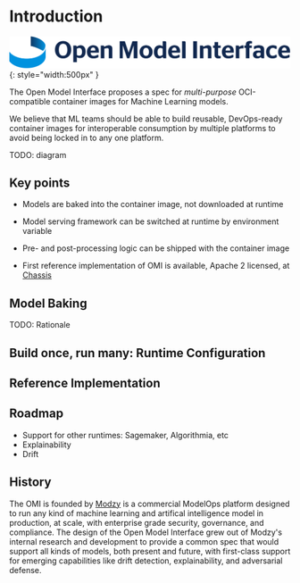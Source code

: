 # Introduction

![OMI logo](images/omi-logo.png){: style="width:500px" }

The Open Model Interface proposes a spec for _multi-purpose_ OCI-compatible container images for Machine Learning models.

We believe that ML teams should be able to build reusable, DevOps-ready container images for interoperable consumption by multiple platforms to avoid being locked in to any one platform.


TODO: diagram

## Key points

* Models are baked into the container image, not downloaded at runtime

* Model serving framework can be switched at runtime by environment variable

* Pre- and post-processing logic can be shipped with the container image

* First reference implementation of OMI is available, Apache 2 licensed, at [Chassis](https://chassis.ml)


## Model Baking

TODO: Rationale


## Build once, run many: Runtime Configuration


## Reference Implementation


## Roadmap

* Support for other runtimes: Sagemaker, Algorithmia, etc
* Explainability
* Drift


## History

The OMI is founded by [Modzy](https://modzy.com) is a commercial ModelOps platform designed to run any kind of machine learning and artifical intelligence model in production, at scale, with enterprise grade security, governance, and compliance. The design of the Open Model Interface grew out of Modzy's internal research and development to provide a common spec that would support all kinds of models, both present and future, with first-class support for emerging capabilities like drift detection, explainability, and adversarial defense.
